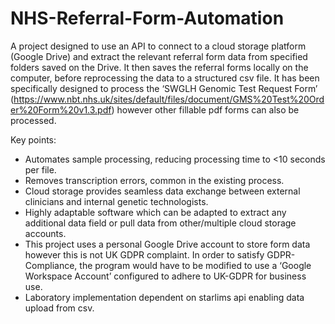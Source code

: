 # NHS-Referral-Form-Automation
A project designed to use an API to connect to a cloud storage platform (Google Drive) and extract the relevant referral form data from specified folders saved on the Drive. It then saves the referral forms locally on the computer, before reprocessing the data to a structured csv file. It has been specifically designed to process the ‘SWGLH Genomic Test Request Form’ (https://www.nbt.nhs.uk/sites/default/files/document/GMS%20Test%20Order%20Form%20v1.3.pdf) however other fillable pdf forms can also be processed. 

Key points:

- Automates sample processing, reducing processing time to <10 seconds per file.
- Removes transcription errors, common in the existing process.
- Cloud storage provides seamless data exchange between external clinicians and internal genetic technologists.
- Highly adaptable software which can be adapted to extract any additional data field or pull data from other/multiple cloud storage accounts.
- This project uses a personal Google Drive account to store form data however this is not UK GDPR complaint. In order to satisfy GDPR-Compliance, the program would have to be modified to use a ‘Google Workspace Account’ configured to adhere to UK-GDPR for business use.
- Laboratory implementation dependent on starlims api enabling data upload from csv.

